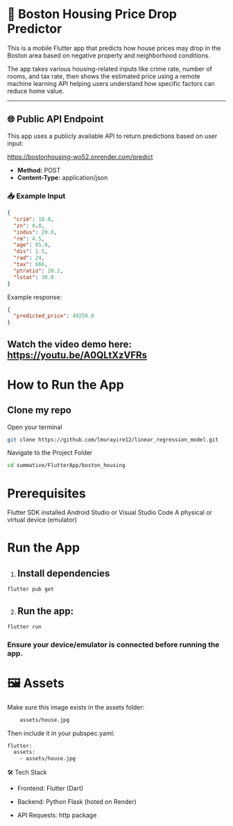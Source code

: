 # 🏡 Boston Housing Price Drop Predictor

This is a mobile Flutter app that predicts how house prices may drop in the Boston area based on negative property and neighborhood conditions.

The app takes various housing-related inputs like crime rate, number of rooms, and tax rate, then shows the estimated price using a remote machine learning API helping users understand how specific factors can reduce home value.

---

## 🌐 Public API Endpoint

This app uses a publicly available API to return predictions based on user input:

https://bostonhousing-wo52.onrender.com/predict


- **Method:** POST  
- **Content-Type:** application/json

### 📥 Example Input

```json
{
  "crim": 18.0,
  "zn": 0.0,
  "indus": 20.0,
  "rm": 4.5,
  "age": 85.0,
  "dis": 1.5,
  "rad": 24,
  "tax": 666,
  "ptratio": 20.2,
  "lstat": 30.0
}
```

Example response:
```json
{
  "predicted_price": 49250.0
}
```

## Watch the video demo here: https://youtu.be/A0QLtXzVFRs

# How to Run the App
##  Clone my repo 
Open your terminal

```bash
git clone https://github.com/lmurayire12/linear_regression_model.git
```
 Navigate to the Project Folder
 ```bash
cd summative/FlutterApp/boston_housing 

```

# Prerequisites
Flutter SDK installed
Android Studio or Visual Studio Code
A physical or virtual device (emulator)

# Run the App

1. ## Install dependencies

```bash
flutter pub get

```

2. ## Run the app:

```bash
flutter run
```

### Ensure your device/emulator is connected before running the app.

# 🖼️  Assets 
Make sure this image exists in the assets folder:

```bash
    assets/house.jpg
```

Then include it in your pubspec.yaml:

```bash
flutter:
  assets:
    - assets/house.jpg
```

🛠️ Tech Stack
- Frontend: Flutter (Dart)

- Backend: Python Flask (hoted on Render)

- API Requests: http package



